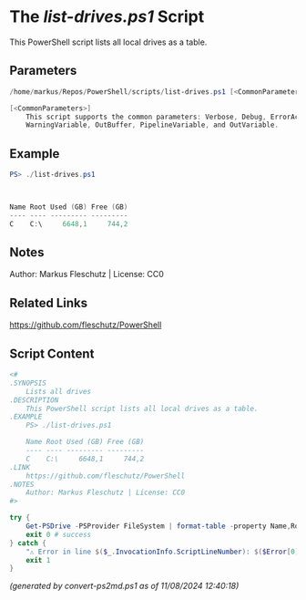 The *list-drives.ps1* Script
===========================

This PowerShell script lists all local drives as a table.

Parameters
----------
```powershell
/home/markus/Repos/PowerShell/scripts/list-drives.ps1 [<CommonParameters>]

[<CommonParameters>]
    This script supports the common parameters: Verbose, Debug, ErrorAction, ErrorVariable, WarningAction, 
    WarningVariable, OutBuffer, PipelineVariable, and OutVariable.
```

Example
-------
```powershell
PS> ./list-drives.ps1



Name Root Used (GB) Free (GB)
---- ---- --------- ---------
C    C:\     6648,1     744,2

```

Notes
-----
Author: Markus Fleschutz | License: CC0

Related Links
-------------
https://github.com/fleschutz/PowerShell

Script Content
--------------
```powershell
<#
.SYNOPSIS
	Lists all drives
.DESCRIPTION
	This PowerShell script lists all local drives as a table.
.EXAMPLE
	PS> ./list-drives.ps1

	Name Root Used (GB) Free (GB)
	---- ---- --------- ---------
	C    C:\     6648,1     744,2
.LINK
	https://github.com/fleschutz/PowerShell
.NOTES
	Author: Markus Fleschutz | License: CC0
#>

try {
	Get-PSDrive -PSProvider FileSystem | format-table -property Name,Root,@{n="Used (GB)";e={[math]::Round($_.Used/1GB,1)}},@{n="Free (GB)";e={[math]::Round($_.Free/1GB,1)}}
	exit 0 # success
} catch {
	"⚠️ Error in line $($_.InvocationInfo.ScriptLineNumber): $($Error[0])"
	exit 1
}
```

*(generated by convert-ps2md.ps1 as of 11/08/2024 12:40:18)*
